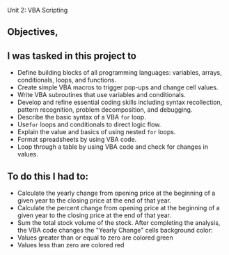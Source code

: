  Unit 2: VBA Scripting

## Objectives, 

## I was tasked in this project to 

* Define building blocks of all programming languages: variables, arrays, conditionals, loops, and functions.
* Create simple VBA macros to trigger pop-ups and change cell values.
* Write VBA subroutines that use variables and conditionals.
* Develop and refine essential coding skills including syntax recollection, pattern recognition, problem decomposition, and debugging.
* Describe the basic syntax of a VBA `for` loop.
* Use`for` loops and conditionals to direct logic flow.
* Explain the value and basics of using nested `for` loops.
* Format spreadsheets by using VBA code.
* Loop through a table by using VBA code and check for changes in values.


## To do this I had to: 

* Calculate the yearly change from opening price at the beginning of a given year to the closing price at the end of that year.
* Calculate the percent change from opening price at the beginning of a given year to the closing price at the end of that year.
* Sum the total stock volume of the stock. After completing the analysis, the VBA code changes the "Yearly Change" cells background color:
* Values greater than or equal to zero are colored green
* Values less than zero are colored red
